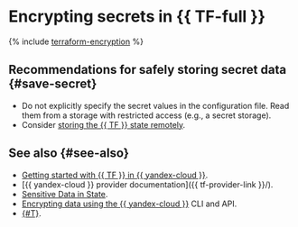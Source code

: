 # Encrypting secrets in {{ TF-full }}

{% include [terraform-encryption](../../_includes/kms/terraform-encryption.md) %}

## Recommendations for safely storing secret data {#save-secret}

* Do not explicitly specify the secret values in the configuration file. Read them from a storage with restricted access (e.g., a secret storage).
* Consider [storing the {{ TF }} state remotely](https://www.terraform.io/docs/state/sensitive-data.html).

## See also {#see-also}

* [Getting started with {{ TF }} in {{ yandex-cloud }}](../../tutorials/infrastructure-management/terraform-quickstart.md).
* [{{ yandex-cloud }} provider documentation]({{ tf-provider-link }}/).
* [Sensitive Data in State](https://www.terraform.io/docs/state/sensitive-data.html).
* [Encrypting data using the {{ yandex-cloud }}](../../kms/operations/symmetric-encryption.md) CLI and API.
* [{#T}](../../kms/tutorials/vault-secret.md).
